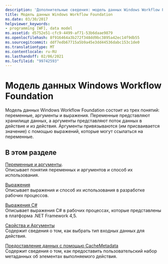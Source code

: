```yaml
---
description: 'Дополнительные сведения: модель данных Windows Workflow Foundation'
title: Модель данных Windows Workflow Foundation
ms.date: 03/30/2017
helpviewer_keywords:
- programming [WF], data model
ms.assetid: d5752e51-cfc9-4499-af71-53b6daae9879
ms.openlocfilehash: 8f916464a3b272f348dd9bc3895a42ec14f9db55
ms.sourcegitcommit: ddf7edb67715a5b9a45e3dd44536dabc153c1de0
ms.translationtype: MT
ms.contentlocale: ru-RU
ms.lasthandoff: 02/06/2021
ms.locfileid: "99742593"
---
```

# <a name="windows-workflow-foundation-data-model"></a>Модель данных Windows Workflow Foundation

Модель данных Windows Workflow Foundation состоит из трех понятий: переменные, аргументы и выражения. Переменные представляют хранилище данных, а аргументы представляют поток данных в действие и из действия. Аргументы привязываются (им присваивается значение) с помощью выражений, которые могут ссылаться на переменные.  
  
## <a name="in-this-section"></a>В этом разделе  

 [Переменные и аргументы](variables-and-arguments.md).  
 Описывает понятия переменных и аргументов и способ их использования.  
  
 [Выражения](expressions.md)  
 Описывает выражения и способ их использования в разработке рабочих процессов.  
  
 [Выражения C#](csharp-expressions.md)  
 Описывает выражения C# в рабочих процессах, которые представлены в платформа .NET Framework 4,5.  
  
 [Свойства и Аргументы](properties-vs-arguments.md)  
 Содержит сведения о том, как выбрать тип входных данных для действия.  
  
 [Предоставление данных с помощью CacheMetadata](exposing-data-with-cachemetadata.md)  
 Содержит сведения о том, как предоставить пользовательский набор метаданных об элементах выполняемого действия.
